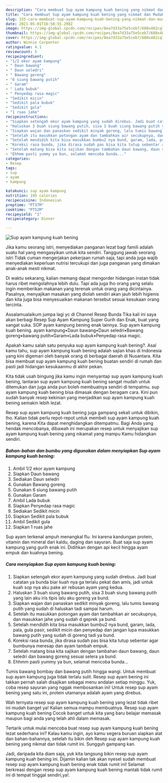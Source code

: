 ```yaml
---
description: "Cara membuat Sup ayam kampung kuah bening yang nikmat dan Mudah Dibuat"
title: "Cara membuat Sup ayam kampung kuah bening yang nikmat dan Mudah Dibuat"
slug: 155-cara-membuat-sup-ayam-kampung-kuah-bening-yang-nikmat-dan-mudah-dibuat
date: 2021-05-01T16:58:55.298Z
image: https://img-global.cpcdn.com/recipes/8ea7d33a75e5ceb7/680x482cq70/sup-ayam-kampung-kuah-bening-foto-resep-utama.jpg
thumbnail: https://img-global.cpcdn.com/recipes/8ea7d33a75e5ceb7/680x482cq70/sup-ayam-kampung-kuah-bening-foto-resep-utama.jpg
cover: https://img-global.cpcdn.com/recipes/8ea7d33a75e5ceb7/680x482cq70/sup-ayam-kampung-kuah-bening-foto-resep-utama.jpg
author: Winnie Carpenter
ratingvalue: 4.1
reviewcount: 5
recipeingredient:
- "1/2 ekor ayam kampung"
- " Daun bawang"
- " Daun seledri"
- " Bawang goreng"
- "6 siung bawang putih"
- " Garam"
- " Lada bubuk"
- " Penyedap rasa magic"
- "Sedikit micin"
- "Sedikit pala bubuk"
- "Sedikit gula"
- "1 ruas jahe"
recipeinstructions:
- "Siapkan setengah ekor ayam kampung yang sudah direbus. Jadi buat catatan ya bunda biar kuah nya ga terlalu pekat dan amis, jadi untuk kuah sop nya aku pake air rebusan ayam yang kedua."
- "Haluskan 3 buah siung bawang putih, sisa 3 buah siung bawang putih yang lain aku iris tipis lalu aku goreng ya bund."
- "Siapkan wajan dan panaskan sedikit minyak goreng, lalu tumis bawang putih yang sudah di haluskan tadi sampai harum."
- "Setelah itu masukkan potongan ayam dan tambahkan air secukupnya, dan masukkan jahe yang sudah d geprek ya bund."
- "Setelah mendidih kita bisa masukkan bumbu2 nya bund, garam, lada, pala, gula pasir, sedikit micin dan penyedap dan jangan lupa masukkan bawang putih yang sudah di goreng tadi ya bund."
- "Koreksi rasa bunda, jika dirasa sudah pas bisa kita tutup sebentar agar bumbunya meresap dan ayam tambah empuk."
- "Setelah matang bisa kita sajikan dengan tambahan daun bawang, daun seledri dan bawang goreng sesuai selera ya bund."
- "Ehhmm pasti yummy ya bun, selamat mencoba bunda..."
categories:
- Resep
tags:
- sup
- ayam
- kampung

katakunci: sup ayam kampung 
nutrition: 195 calories
recipecuisine: Indonesian
preptime: "PT37M"
cooktime: "PT52M"
recipeyield: "1"
recipecategory: Dinner

---
```



![Sup ayam kampung kuah bening](https://img-global.cpcdn.com/recipes/8ea7d33a75e5ceb7/680x482cq70/sup-ayam-kampung-kuah-bening-foto-resep-utama.jpg)

Jika kamu seorang istri, menyediakan panganan lezat bagi famili adalah suatu hal yang mengasyikan untuk kita sendiri. Tanggung jawab seorang istri Tidak cuman mengerjakan pekerjaan rumah saja, tapi anda juga wajib menyediakan keperluan nutrisi tercukupi dan juga panganan yang dimakan anak-anak mesti nikmat.

Di waktu  sekarang, kalian memang dapat mengorder hidangan instan tidak harus ribet mengolahnya lebih dulu. Tapi ada juga lho orang yang selalu ingin memberikan makanan yang terenak untuk orang yang dicintainya. Pasalnya, menyajikan masakan yang diolah sendiri akan jauh lebih higienis dan kita juga bisa menyesuaikan makanan tersebut sesuai kesukaan orang tercinta. 

Assalamualaikum jumpa lagi yc di Channel Resep Bunda Tika kali ini saya akan berbagi Resep Sup Ayam Kampung Super Gurih dan Enak, buat yang sangat suka. SOP ayam kampung bening enak lainnya. Sup ayam kampung kuah bening. ayam kampung•Daun bawang•Daun seledri•Bawang goreng•bawang putih•Garam•Lada bubuk•Penyedap rasa magic.

Apakah kamu salah satu penyuka sup ayam kampung kuah bening?. Asal kamu tahu, sup ayam kampung kuah bening adalah sajian khas di Indonesia yang kini digemari oleh banyak orang di berbagai daerah di Nusantara. Kita bisa membuat sup ayam kampung kuah bening buatan sendiri di rumah dan pasti jadi hidangan kesukaanmu di akhir pekan.

Kita tidak usah bingung jika kamu ingin menyantap sup ayam kampung kuah bening, lantaran sup ayam kampung kuah bening sangat mudah untuk ditemukan dan juga anda pun boleh membuatnya sendiri di tempatmu. sup ayam kampung kuah bening bisa dimasak dengan beragam cara. Kini pun sudah banyak resep kekinian yang menjadikan sup ayam kampung kuah bening semakin lebih lezat.

Resep sup ayam kampung kuah bening juga gampang sekali untuk dibikin, lho. Kalian tidak perlu repot-repot untuk membeli sup ayam kampung kuah bening, karena Kita dapat menghidangkan ditempatmu. Bagi Anda yang hendak mencobanya, dibawah ini merupakan resep untuk menyajikan sup ayam kampung kuah bening yang nikamat yang mampu Kamu hidangkan sendiri.

<!--inarticleads1-->

##### Bahan-bahan dan bumbu yang digunakan dalam menyiapkan Sup ayam kampung kuah bening:

1. Ambil 1/2 ekor ayam kampung
1. Siapkan  Daun bawang
1. Sediakan  Daun seledri
1. Gunakan  Bawang goreng
1. Gunakan 6 siung bawang putih
1. Gunakan  Garam
1. Ambil  Lada bubuk
1. Siapkan  Penyedap rasa magic
1. Sediakan Sedikit micin
1. Siapkan Sedikit pala bubuk
1. Ambil Sedikit gula
1. Siapkan 1 ruas jahe


Sup ayam terkenal ampuh menangkal flu. Ini karena kandungan protein, vitamin dan mineral dari kaldu, daging dan sayuran. Buat saja sup ayam kampung yang gurih enak ini. Didihkan dengan api kecil hingga ayam empuk dan kuahnya bening. 

<!--inarticleads2-->

##### Cara menyiapkan Sup ayam kampung kuah bening:

1. Siapkan setengah ekor ayam kampung yang sudah direbus. Jadi buat catatan ya bunda biar kuah nya ga terlalu pekat dan amis, jadi untuk kuah sop nya aku pake air rebusan ayam yang kedua.
1. Haluskan 3 buah siung bawang putih, sisa 3 buah siung bawang putih yang lain aku iris tipis lalu aku goreng ya bund.
1. Siapkan wajan dan panaskan sedikit minyak goreng, lalu tumis bawang putih yang sudah di haluskan tadi sampai harum.
1. Setelah itu masukkan potongan ayam dan tambahkan air secukupnya, dan masukkan jahe yang sudah d geprek ya bund.
1. Setelah mendidih kita bisa masukkan bumbu2 nya bund, garam, lada, pala, gula pasir, sedikit micin dan penyedap dan jangan lupa masukkan bawang putih yang sudah di goreng tadi ya bund.
1. Koreksi rasa bunda, jika dirasa sudah pas bisa kita tutup sebentar agar bumbunya meresap dan ayam tambah empuk.
1. Setelah matang bisa kita sajikan dengan tambahan daun bawang, daun seledri dan bawang goreng sesuai selera ya bund.
1. Ehhmm pasti yummy ya bun, selamat mencoba bunda...


Tumis bawang bombay dan bawang putih hingga wangi. Untuk membuat sup ayam kampung juga tidak terlalu sulit. Resep sup ayam bening ini takkan pernah salah disajikan sebagai menu andalan setiap minggu. Yuk, coba resep sayuran yang nggak membosankan ini! Untuk resep sup ayam bening yang satu ini, protein utamanya adalah ayam yang direbus. 

Wah ternyata resep sup ayam kampung kuah bening yang lezat tidak ribet ini mudah banget ya! Kalian semua mampu membuatnya. Resep sup ayam kampung kuah bening Cocok banget untuk kita yang baru belajar memasak maupun bagi anda yang telah ahli dalam memasak.

Tertarik untuk mulai mencoba buat resep sup ayam kampung kuah bening lezat sederhana ini? Kalau kamu ingin, ayo kamu segera buruan siapkan alat dan bahan-bahannya, setelah itu bikin deh Resep sup ayam kampung kuah bening yang nikmat dan tidak rumit ini. Sungguh gampang kan. 

Jadi, daripada kita diam saja, yuk kita langsung bikin resep sup ayam kampung kuah bening ini. Dijamin kalian tak akan nyesel sudah membuat resep sup ayam kampung kuah bening enak tidak rumit ini! Selamat berkreasi dengan resep sup ayam kampung kuah bening mantab tidak rumit ini di tempat tinggal sendiri,ya!.

